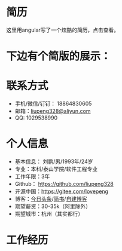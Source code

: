 # 简历
这里用angular写了一个炫酷的简历，点击查看。
# 下边有个简版的展示：

# 联系方式
- 手机/微信/钉钉： 18864830605
- 邮箱：liupeng328@aliyun.com
- QQ: 1029538990

# 个人信息
- 基本信息： 刘鹏/男/1993年/24岁
- 专业：本科/泰山学院/软件工程专业
- 工作年限：3年
- Github： https://github.com/liupeng328
- 开源中国：https://gitee.com/lovepeng
- 博客：[今日头条](https://www.toutiao.com/c/user/2585432515/#mid=6741594486)/[简书](https://www.jianshu.com/u/4ea0af17fd67)/[自建博客](https://lpeng.top/)
- 期望薪资：30-35k（阿里除外）
- 期望城市：杭州（其实都行）

# 工作经历
